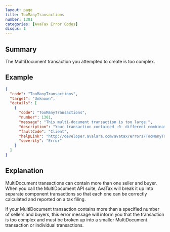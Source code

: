 ```yaml
---
layout: page
title: TooManyTransactions
number: 1301
categories: [AvaTax Error Codes]
disqus: 1
---
```


## Summary

The MultiDocument transaction you attempted to create is too complex.

## Example

```json
{
  "code": "TooManyTransactions",
  "target": "Unknown",
  "details": [
    {
      "code": "TooManyTransactions",
      "number": 1301,
      "message": "This multi-document transaction is too large.",
      "description": "Your transaction contained -0- different combinations of company and location.  The maximum number of different combinations allowed is -1-.",
      "faultCode": "Client",
      "helpLink": "http://developer.avalara.com/avatax/errors/TooManyTransactions",
      "severity": "Error"
    }
  ]
}
```

## Explanation

MultiDocument transactions can contain more than one seller and buyer.  When you call the MultiDocument API suite, AvaTax will break it up into separate component transactions so that each one can be correctly calculated and reported on a tax filing.

If your MultiDocument transaction contains more than a specified number of sellers and buyers, this error message will inform you that the transaction is too complex and must be broken up into a smaller MultiDocument transaction or individual transactions.
